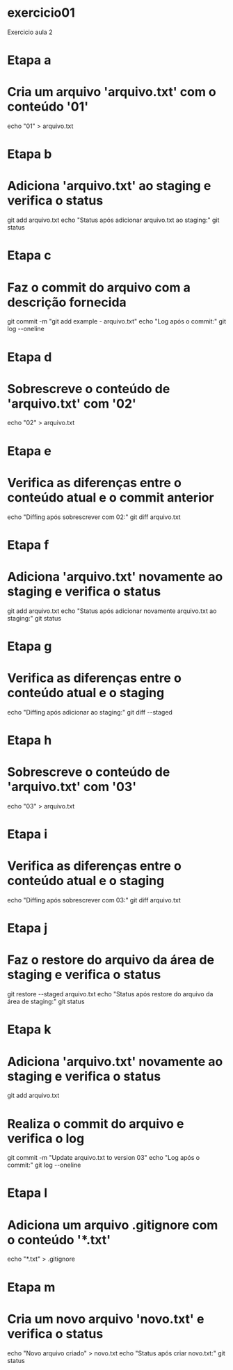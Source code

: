 # exercicio01
Exercicio aula 2

# Etapa a
# Cria um arquivo 'arquivo.txt' com o conteúdo '01'
echo "01" > arquivo.txt

# Etapa b
# Adiciona 'arquivo.txt' ao staging e verifica o status
git add arquivo.txt
echo "Status após adicionar arquivo.txt ao staging:"
git status

# Etapa c
# Faz o commit do arquivo com a descrição fornecida
git commit -m "git add example - arquivo.txt"
echo "Log após o commit:"
git log --oneline

# Etapa d
# Sobrescreve o conteúdo de 'arquivo.txt' com '02'
echo "02" > arquivo.txt

# Etapa e
# Verifica as diferenças entre o conteúdo atual e o commit anterior
echo "Diffing após sobrescrever com 02:"
git diff arquivo.txt

# Etapa f
# Adiciona 'arquivo.txt' novamente ao staging e verifica o status
git add arquivo.txt
echo "Status após adicionar novamente arquivo.txt ao staging:"
git status

# Etapa g
# Verifica as diferenças entre o conteúdo atual e o staging
echo "Diffing após adicionar ao staging:"
git diff --staged

# Etapa h
# Sobrescreve o conteúdo de 'arquivo.txt' com '03'
echo "03" > arquivo.txt

# Etapa i
# Verifica as diferenças entre o conteúdo atual e o staging
echo "Diffing após sobrescrever com 03:"
git diff arquivo.txt

# Etapa j
# Faz o restore do arquivo da área de staging e verifica o status
git restore --staged arquivo.txt
echo "Status após restore do arquivo da área de staging:"
git status

# Etapa k
# Adiciona 'arquivo.txt' novamente ao staging e verifica o status
git add arquivo.txt
# Realiza o commit do arquivo e verifica o log
git commit -m "Update arquivo.txt to version 03"
echo "Log após o commit:"
git log --oneline

# Etapa l
# Adiciona um arquivo .gitignore com o conteúdo '*.txt'
echo "*.txt" > .gitignore

# Etapa m
# Cria um novo arquivo 'novo.txt' e verifica o status
echo "Novo arquivo criado" > novo.txt
echo "Status após criar novo.txt:"
git status
